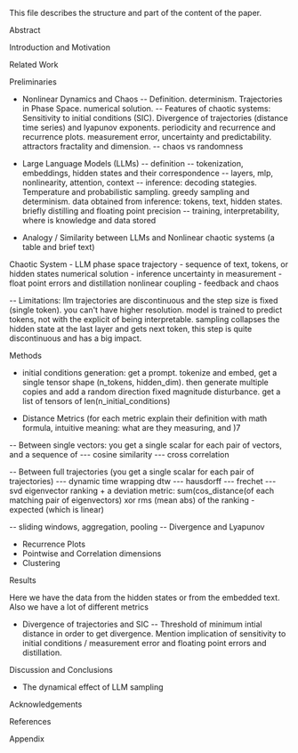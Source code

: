 This file describes the structure and part of the content of the paper.

Abstract

Introduction and Motivation

Related Work

Preliminaries

- Nonlinear Dynamics and Chaos
-- Definition. determinism. Trajectories in Phase Space. numerical solution.
-- Features of chaotic systems: Sensitivity to initial conditions (SIC). Divergence of trajectories (distance time series) and lyapunov exponents. periodicity and recurrence and recurrence plots. measurement error, uncertainty and predictability. attractors fractality and dimension.
-- chaos vs randomness


- Large Language Models (LLMs)
-- definition
-- tokenization, embeddings, hidden states and their correspondence
-- layers, mlp, nonlinearity, attention, context
-- inference: decoding stategies. Temperature and probabilistic sampling. greedy sampling and determinism. data obtained from inference: tokens, text, hidden states. briefly distilling and floating point precision
-- training, interpretability, where is knowledge and data stored


- Analogy / Similarity between LLMs and Nonlinear chaotic systems (a table and brief text)

<start table>
Chaotic System - LLM
phase space trajectory - sequence of text, tokens, or hidden states
numerical solution - inference
uncertainty in measurement - float point errors and distillation
nonlinear coupling - feedback and chaos
<end table>

-- Limitations: llm trajectories are discontinuous and the step size is fixed (single token). you can't have higher resolution. model is trained to predict tokens, not with the explicit of being interpretable. sampling collapses the hidden state at the last layer and gets next token, this step is quite discontinuous and has a big impact.

Methods

- initial conditions generation: get a prompt. tokenize and embed, get a single tensor shape (n_tokens, hidden_dim). then generate multiple copies and add a random direction fixed magnitude disturbance. get a list of tensors of len(n_initial_conditions)

- Distance Metrics (for each  metric explain their definition with math formula, intuitive meaning: what are they measuring, and )7

-- Between single vectors: you get a single scalar for each pair of vectors, and a sequence of 
--- cosine similarity
--- cross correlation

-- Between full trajectories (you get a single scalar for each pair of trajectories)
--- dynamic time wrapping dtw
--- hausdorff
--- frechet
--- svd eigenvector ranking + a deviation metric: sum(cos_distance(of each matching pair of eigenvectors) xor rms (mean abs) of the ranking - expected (which is linear)

-- sliding windows, aggregation, pooling
-- Divergence and Lyapunov

- Recurrence Plots 
- Pointwise and Correlation dimensions
- Clustering

Results

Here we have the data from the hidden states or from the embedded text. Also we have a lot of different metrics

- Divergence of trajectories and SIC
-- Threshold of minimum intial distance in order to get divergence. Mention implication of sensitivity to initial conditions / measurement error and floating point errors and distillation.


Discussion and Conclusions

- The dynamical effect of LLM sampling

Acknowledgements

References

Appendix





